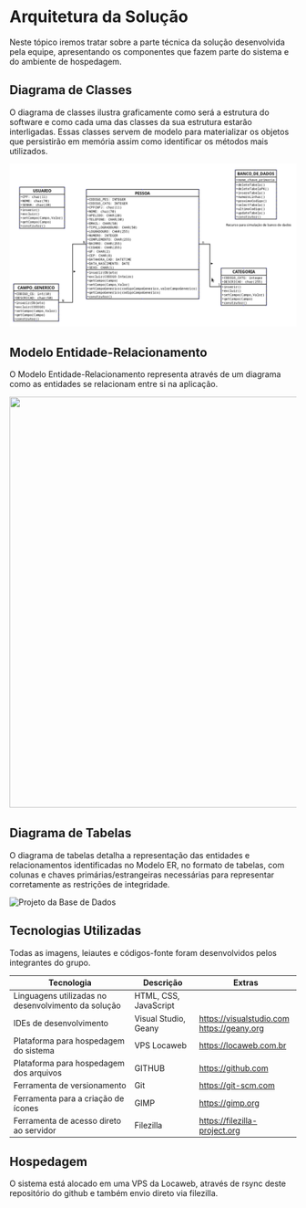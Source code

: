 # Arquitetura da Solução

Neste tópico iremos tratar sobre a parte técnica da solução desenvolvida pela equipe, apresentando os componentes que fazem parte do sistema e do ambiente de hospedagem.

## Diagrama de Classes

O diagrama de classes ilustra graficamente como será a estrutura do software e como cada uma das classes da sua estrutura estarão interligadas. Essas classes servem de modelo para materializar os objetos que persistirão em memória assim como identificar os métodos mais utilizados.

![Diagrama de Classes](img/Diagrama_Classe.png)

## Modelo Entidade-Relacionamento 

O Modelo Entidade-Relacionamento representa através de um diagrama como as entidades se relacionam entre si na aplicação.

<p align="center">
<img width="1280" height="720" src="img/ER.png">
</p>

## Diagrama de Tabelas

O diagrama de tabelas detalha a representação das entidades e relacionamentos identificadas no Modelo ER, no formato de tabelas, com colunas e chaves primárias/estrangeiras necessárias para representar corretamente as restrições de integridade.
 
![Projeto da Base de Dados](img/BDD.png)

## Tecnologias Utilizadas

Todas as imagens, leiautes e códigos-fonte foram desenvolvidos pelos integrantes do grupo.

| Tecnologia | Descrição | Extras |
| --- | --- | --- | 
| Linguagens utilizadas no desenvolvimento da solução | HTML, CSS, JavaScript | |
| IDEs de desenvolvimento | Visual Studio, Geany | https://visualstudio.com <BR> https://geany.org | 
| Plataforma para hospedagem do sistema | VPS Locaweb | https://locaweb.com.br | 
| Plataforma para hospedagem dos arquivos | GITHUB | https://github.com | 
| Ferramenta de versionamento | Git | https://git-scm.com | 
| Ferramenta para a criação de ícones | GIMP | https://gimp.org |
| Ferramenta de acesso direto ao servidor | Filezilla | https://filezilla-project.org | 

## Hospedagem
O sistema está alocado em uma VPS da Locaweb, através de rsync deste repositório do github e também envio direto via filezilla.

